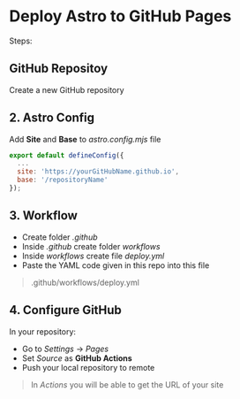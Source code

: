 # Deploy Astro to GitHub Pages
Steps:

## GitHub Repositoy
Create a new GitHub repository

## 2. Astro Config
Add **Site** and **Base** to *astro.config.mjs* file
```js
export default defineConfig({
  ...
  site: 'https://yourGitHubName.github.io',
  base: '/repositoryName'
});
```

## 3. Workflow
- Create folder *.github*
- Inside *.github* create folder *workflows*
- Inside *workflows* create file *deploy.yml*
- Paste the YAML code given in this repo into this file

> .github/workflows/deploy.yml

## 4. Configure GitHub
In your repository:
- Go to *Settings* -> *Pages*
- Set *Source* as **GitHub Actions**
- Push your local repository to remote

> In *Actions* you will be able to get the URL of your site
